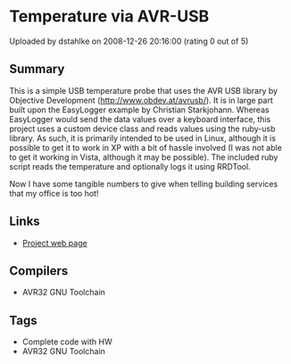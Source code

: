 # Temperature via AVR-USB

Uploaded by dstahlke on 2008-12-26 20:16:00 (rating 0 out of 5)

## Summary

This is a simple USB temperature probe that uses the AVR USB library by Objective Development (<http://www.obdev.at/avrusb/>). It is in large part built upon the EasyLogger example by Christian Starkjohann. Whereas EasyLogger would send the data values over a keyboard interface, this project uses a custom device class and reads values using the ruby-usb library. As such, it is primarily intended to be used in Linux, although it is possible to get it to work in XP with a bit of hassle involved (I was not able to get it working in Vista, although it may be possible). The included ruby script reads the temperature and optionally logs it using RRDTool.


Now I have some tangible numbers to give when telling building services that my office is too hot!

## Links

- [Project web page](http://www.stahlke.org/dan/usb-temperature/)

## Compilers

- AVR32 GNU Toolchain

## Tags

- Complete code with HW
- AVR32 GNU Toolchain
